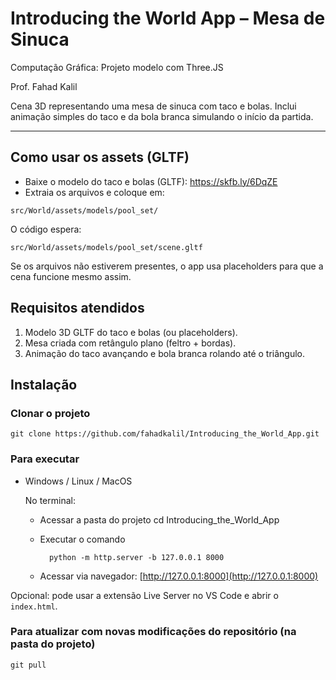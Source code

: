 # Introducing the World App – Mesa de Sinuca

Computação Gráfica: Projeto modelo com Three.JS

Prof. Fahad Kalil

Cena 3D representando uma mesa de sinuca com taco e bolas. Inclui animação simples do taco e da bola branca simulando o início da partida.

---

## Como usar os assets (GLTF)

- Baixe o modelo do taco e bolas (GLTF): https://skfb.ly/6DqZE
- Extraia os arquivos e coloque em:

```
src/World/assets/models/pool_set/
```

O código espera:

```
src/World/assets/models/pool_set/scene.gltf
```

Se os arquivos não estiverem presentes, o app usa placeholders para que a cena funcione mesmo assim.

## Requisitos atendidos

1. Modelo 3D GLTF do taco e bolas (ou placeholders).
2. Mesa criada com retângulo plano (feltro + bordas).
3. Animação do taco avançando e bola branca rolando até o triângulo.

## Instalação

### Clonar o projeto

    git clone https://github.com/fahadkalil/Introducing_the_World_App.git

### Para executar

- Windows / Linux / MacOS

  No terminal:

  - Acessar a pasta do projeto
          cd Introducing_the_World_App
  - Executar o comando

          python -m http.server -b 127.0.0.1 8000

  - Acessar via navegador: [http://127.0.0.1:8000](http://127.0.0.1:8000)

Opcional: pode usar a extensão Live Server no VS Code e abrir o `index.html`.

### Para atualizar com novas modificações do repositório (na pasta do projeto)

    git pull
